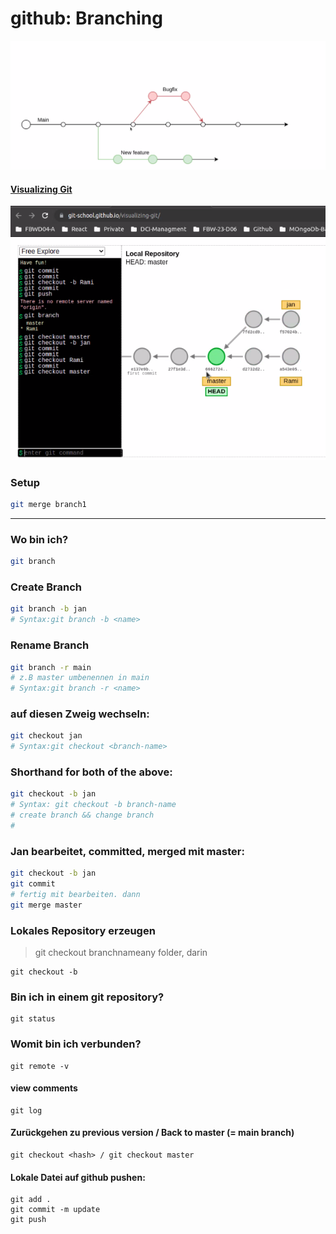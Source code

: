 # github: Branching

![branching](./assets/branching.png)

#### [Visualizing Git](https://git-school.github.io/visualizing-git/)

![visualizing-git](./assets/visualizing-git.png)

### Setup

```bash
git merge branch1
```

---

### Wo bin ich?

```bash
git branch
```

### Create Branch

```bash
git branch -b jan
# Syntax:git branch -b <name>
```

### Rename Branch

```bash
git branch -r main
# z.B master umbenennen in main
# Syntax:git branch -r <name>
```

### auf diesen Zweig wechseln:

```bash
git checkout jan
# Syntax:git checkout <branch-name>
```

### Shorthand for both of the above:

```bash
git checkout -b jan
# Syntax: git checkout -b branch-name
# create branch && change branch
#
```

### Jan bearbeitet, committed, merged mit master:

```bash
git checkout -b jan
git commit
# fertig mit bearbeiten. dann
git merge master
```

### Lokales Repository erzeugen

> git checkout branchnameany folder, darin

```git
git checkout -b
```

### Bin ich in einem git repository?

```git
git status
```

### Womit bin ich verbunden?

```git
git remote -v
```

#### view comments

```git
git log
```

#### Zurückgehen zu previous version / Back to master (= main branch)

```git
git checkout <hash> / git checkout master
```

#### Lokale Datei auf github pushen:

```git
git add .
git commit -m update
git push
```
